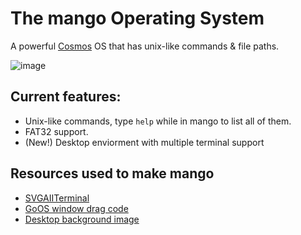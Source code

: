 # The mango Operating System
A powerful [Cosmos](https://github.com/CosmosOS/Cosmos) OS that has unix-like commands & file paths.

![image](https://github.com/9xbt/mango/assets/109512837/9603f42e-b7c3-42da-aa79-58d0fd1d7f83)

## Current features:
- Unix-like commands, type `help` while in mango to list all of them.
- FAT32 support.
- (New!) Desktop enviorment with multiple terminal support

## Resources used to make mango
- [SVGAIITerminal](https://github.com/9xbt/SVAIITerminal)
- [GoOS window drag code](https://github.com/9xbt/GoOS/blob/Development/GoOS/GUI/Window.cs)
- [Desktop background image](https://www.pexels.com/photo/shallow-focus-photography-of-brown-grass-1209658/)
